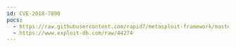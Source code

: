 ```yaml
---
id: CVE-2018-7890
pocs:
  - https://raw.githubusercontent.com/rapid7/metasploit-framework/master/modules/exploits/windows/http/manageengine_appmanager_exec.rb
  - https://www.exploit-db.com/raw/44274
---
```

